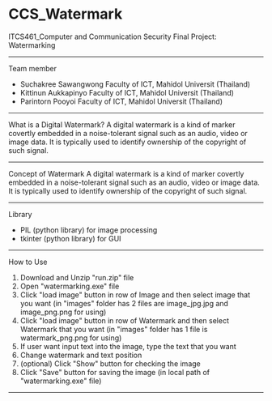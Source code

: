 # CCS_Watermark
ITCS461_Computer and Communication Security
Final Project: Watermarking
________________________________________________________________________________________
Team member
- Suchakree Sawangwong    Faculty of ICT, Mahidol Universit (Thailand)
- Kittinun Aukkapinyo     Faculty of ICT, Mahidol Universit (Thailand)
- Parintorn Pooyoi        Faculty of ICT, Mahidol Universit (Thailand)
________________________________________________________________________________________
What is a Digital Watermark?
A digital watermark is a kind of marker covertly embedded in a noise-tolerant signal such as an audio, video or image data. It is typically used to identify ownership of the copyright of such signal.
________________________________________________________________________________________
Concept of Watermark
A digital watermark is a kind of marker covertly embedded in a noise-tolerant signal such as an audio, video or image data. It is typically used to identify ownership of the copyright of such signal.
________________________________________________________________________________________
Library
- PIL (python library) for image processing
- tkinter (python library) for GUI
________________________________________________________________________________________
How to Use
1. Download and Unzip "run.zip" file
2. Open "watermarking.exe" file
3. Click "load image" button in row of Image and then select image that you want
   (in "images" folder has 2 files are image_jpg.jpg and image_png.png for using)
4. Click "load image" button in row of Watermark and then select Watermark that you want
   (in "images" folder has 1 file is watermark_png.png for using)
5. If user want input text into the image, type the text that you want
6. Change watermark and text position
7. (optional) Click "Show" button for checking the image
8. Click "Save" button for saving the image (in local path of "watermarking.exe" file)
________________________________________________________________________________________
